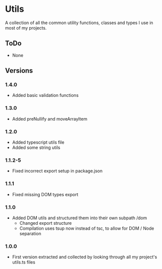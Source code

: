 # Utils

A collection of all the common utility functions, classes and types I use in most of my projects.

## ToDo

-   None

## Versions

### 1.4.0

-   Added basic validation functions

### 1.3.0

-   Added preNullify and moveArrayItem

### 1.2.0

-   Added typescript utils file
-   Added some string utils

### 1.1.2-5

-   Fixed incorrect export setup in package.json

### 1.1.1

-   Fixed missing DOM types export

### 1.1.0

-   Added DOM utils and structured them into their own subpath /dom
    -   Changed export structure
    -   Compilation uses tsup now instead of tsc, to allow for DOM / Node separation

### 1.0.0

-   First version extracted and collected by looking through all my project's utils.ts files
